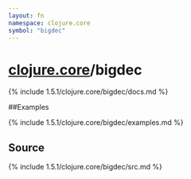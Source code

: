 ```yaml
---
layout: fn
namespace: clojure.core
symbol: "bigdec"
---
```


# [clojure.core](../)/bigdec

{% include 1.5.1/clojure.core/bigdec/docs.md %}

##Examples

{% include 1.5.1/clojure.core/bigdec/examples.md %}
## Source
{% include 1.5.1/clojure.core/bigdec/src.md %}

